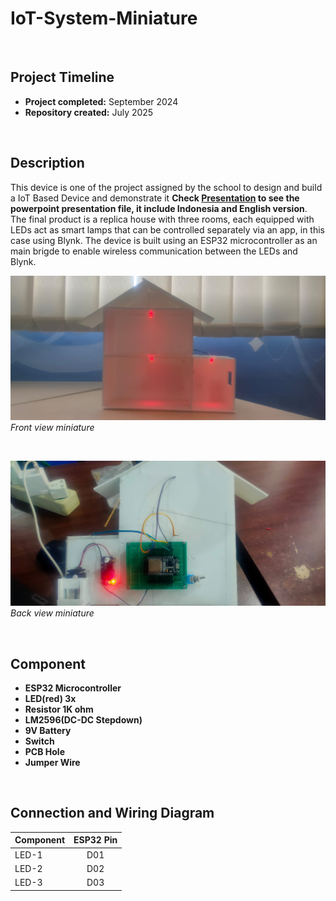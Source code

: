 # IoT-System-Miniature

 <br>

## Project Timeline

- **Project completed:** September 2024
- **Repository created:** July 2025

 <br>

## Description

This device is one of the project assigned by the school to design and build a IoT Based Device and demonstrate it **Check [Presentation](/presentation/) to see the powerpoint presentation file, it include Indonesia and English version**. The final product is a replica house with three rooms, each equipped with LEDs act as smart lamps that can be controlled separately via an app, in this case using Blynk. The device is built using an ESP32 microcontroller as an main brigde to enable wireless communication between the LEDs and Blynk.

![Front View](/Photo/LookFront1.jpg)
_Front view miniature_

 <br>

![Back View](/Photo/LookBack1.jpg)
_Back view miniature_

 <br>

## Component

- **ESP32 Microcontroller**
- **LED(red) 3x**
- **Resistor 1K ohm**
- **LM2596(DC-DC Stepdown)**
- **9V Battery**
- **Switch**
- **PCB Hole**
- **Jumper Wire**

<br>

## Connection and Wiring Diagram

| Component | ESP32 Pin |
| :-------- | :-------: |
| LED-1     |    D01    |
| LED-2     |    D02    |
| LED-3     |    D03    |
